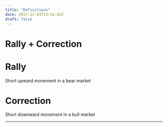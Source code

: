 ```yaml
---
title: "Definitions"
date: 2017-11-03T13:54:42Z
draft: false
---
```


# Rally + Correction
# Rally
Short upward movement in a bear market

# Correction
Short downward movement in a bull market

________________________________________________________________________________
